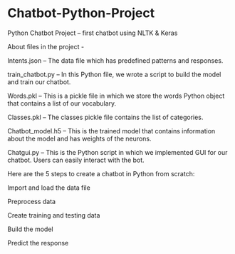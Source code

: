 # Chatbot-Python-Project
Python Chatbot Project – first chatbot using NLTK & Keras

About files in the project -

Intents.json – The data file which has predefined patterns and responses.

train_chatbot.py – In this Python file, we wrote a script to build the model and train our chatbot.

Words.pkl – This is a pickle file in which we store the words Python object that contains a list of our vocabulary.

Classes.pkl – The classes pickle file contains the list of categories.

Chatbot_model.h5 – This is the trained model that contains information about the model and has weights of the neurons.

Chatgui.py – This is the Python script in which we implemented GUI for our chatbot. Users can easily interact with the bot.

Here are the 5 steps to create a chatbot in Python from scratch:

Import and load the data file

Preprocess data

Create training and testing data

Build the model

Predict the response
